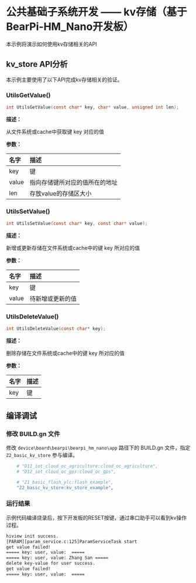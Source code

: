 # 公共基础子系统开发 —— kv存储（基于BearPi-HM_Nano开发板）
本示例将演示如何使用kv存储相关的API

## kv_store API分析
本示例主要使用了以下API完成kv存储相关的验证。

### UtilsGetValue()
```c
int UtilsGetValue(const char* key, char* value, unsigned int len);
```
**描述：**

从文件系统或cache中获取键 key 对应的值

**参数：**

|名字|描述|
|:--|:------|
| key | 键  |
| value | 指向存储键所对应的值所在的地址 |
| len | 存放value的存储区大小 |

### UtilsSetValue()
```c
int UtilsSetValue(const char* key, const char* value);
```
**描述：**

新增或更新存储在文件系统或cache中的键 key 所对应的值

**参数：**

|名字|描述|
|:--|:------|
| key | 键  |
| value | 待新增或更新的值 |

### UtilsDeleteValue()
```c
int UtilsDeleteValue(const char* key);
```
**描述：**

删除存储在文件系统或cache中的键 key 所对应的值

**参数：**

|名字|描述|
|:--|:------|
| key | 键  |


## 编译调试

### 修改 BUILD.gn 文件

修改 `device\board\bearpi\bearpi_hm_nano\app` 路径下的 BUILD.gn 文件，指定 `Z2_basic_kv_store` 参与编译。

```r
    # "D11_iot_cloud_oc_agriculture:cloud_oc_agriculture",
    # "D12_iot_cloud_oc_gps:cloud_oc_gps",

    # "Z1_basic_flash_ylc:flash_example",
    "Z2_basic_kv_store:kv_store_example",
```

### 运行结果

示例代码编译烧录后，按下开发板的RESET按键，通过串口助手可以看到kv操作过程。

```sh
hiview init success.
[PARAM][param_service.c:125]ParamServiceTask start
get value failed!
===== key: user, value:  =====
===== key: user, value: Zhang San =====
delete key-value for user success.
get value failed!
===== key: user, value:  =====

```

